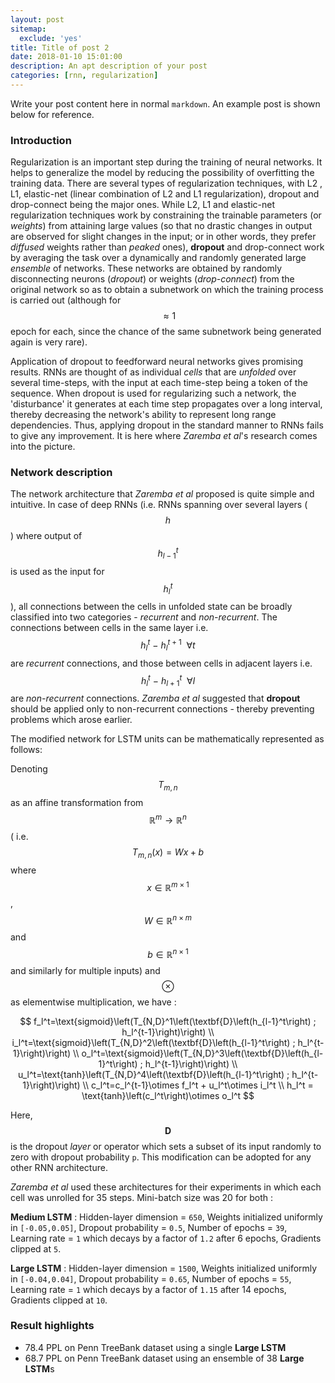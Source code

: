 ```yaml
---
layout: post
sitemap:
  exclude: 'yes'
title: Title of post 2
date: 2018-01-10 15:01:00
description: An apt description of your post
categories: [rnn, regularization]
---
```


Write your post content here in normal `markdown`. An example post is shown below for reference. 
 
### Introduction
Regularization is an important step during the training of neural networks. It helps to generalize the model by reducing the possibility of overfitting the training data. There are several types of regularization techniques, with L2 , L1, elastic-net (linear combination of L2 and L1 regularization), dropout and drop-connect being the major ones. While L2, L1 and elastic-net regularization techniques work by constraining the trainable parameters (or *weights*) from attaining large values (so that no drastic changes in output are observed for slight changes in the input; or in other words, they prefer *diffused* weights rather than *peaked* ones), **dropout** and drop-connect work by averaging the task over a dynamically and randomly generated large *ensemble* of networks. These networks are obtained by randomly disconnecting neurons (*dropout*) or weights (*drop-connect*) from the original network so as to obtain a subnetwork on which the training process is carried out (although for $$\approx1$$ epoch for each, since the chance of the same subnetwork being generated again is very rare).

Application of dropout to feedforward neural networks gives promising results. RNNs are thought of as individual *cells* that are *unfolded* over several time-steps, with the input at each time-step being a token of the sequence. When dropout is used for regularizing such a network, the 'disturbance' it generates at each time step propagates over a long interval, thereby decreasing the network's ability to represent long range dependencies. Thus, applying dropout in the standard manner to RNNs fails to give any improvement. It is here where *Zaremba et al*'s research comes into the picture.
### Network description
The network architecture that *Zaremba et al* proposed is quite simple and intuitive. In case of deep RNNs (i.e. RNNs spanning over several layers ($$h$$) where output of $$h_{l-1}^{t}$$ is used as the input for $$h_l^t$$), all connections between the cells in unfolded state can be broadly classified into two categories - *recurrent* and *non-recurrent*. The connections between cells in the same layer i.e. $$h_l^t ~-~ h_l^{t+1}~~\forall t$$ are *recurrent* connections, and those between cells in adjacent layers i.e. $$h_l^t ~-~ h_{l+1}^t~~\forall l$$ are *non-recurrent* connections. *Zaremba et al* suggested that **dropout** should be applied only to non-recurrent connections - thereby preventing problems which arose earlier.

The modified network for LSTM units can be mathematically represented as follows:

Denoting $$T_{m,n}$$ as an affine transformation from $$\mathbb{R}^m\rightarrow\mathbb{R}^n$$ ( i.e. $$T_{m,n}(x)=Wx+b$$ where $$x\in\mathbb{R}^{m\times1}$$, $$W\in\mathbb{R}^{n\times m}$$ and $$b\in\mathbb{R}^{n\times1}$$ and similarly for multiple inputs) and $$\otimes$$ as elementwise multiplication, we have :

$$
f_l^t=\text{sigmoid}\left(T_{N,D}^1\left(\textbf{D}\left(h_{l-1}^t\right) ; h_l^{t-1}\right)\right) \\
i_l^t=\text{sigmoid}\left(T_{N,D}^2\left(\textbf{D}\left(h_{l-1}^t\right) ; h_l^{t-1}\right)\right) \\
o_l^t=\text{sigmoid}\left(T_{N,D}^3\left(\textbf{D}\left(h_{l-1}^t\right) ; h_l^{t-1}\right)\right) \\
u_l^t=\text{tanh}\left(T_{N,D}^4\left(\textbf{D}\left(h_{l-1}^t\right) ; h_l^{t-1}\right)\right) \\
c_l^t=c_l^{t-1}\otimes f_l^t + u_l^t\otimes i_l^t \\
h_l^t = \text{tanh}\left(c_l^t\right)\otimes o_l^t
$$

Here, $$\textbf{D}$$ is the dropout *layer* or operator which sets a subset of its input randomly to zero with dropout probability `p`. This modification can be adopted for any other RNN architecture.

*Zaremba et al* used these architectures for their experiments in which each cell was unrolled for 35 steps. Mini-batch size was 20 for both :

**Medium LSTM** :
Hidden-layer dimension = `650`,
Weights initialized uniformly in `[-0.05,0.05]`,
Dropout probability = `0.5`,
Number of epochs = `39`,
Learning rate = `1` which decays by a factor of `1.2` after 6 epochs,
Gradients clipped at `5`.

**Large LSTM** :
Hidden-layer dimension = `1500`,
Weights initialized uniformly in `[-0.04,0.04]`,
Dropout probability = `0.65`,
Number of epochs = `55`,
Learning rate = `1` which decays by a factor of `1.15` after 14 epochs,
Gradients clipped at `10`.
### Result highlights
* 78.4 PPL on Penn TreeBank dataset using a single **Large LSTM**
* 68.7 PPL on Penn TreeBank dataset using an ensemble of 38 **Large LSTM**s
